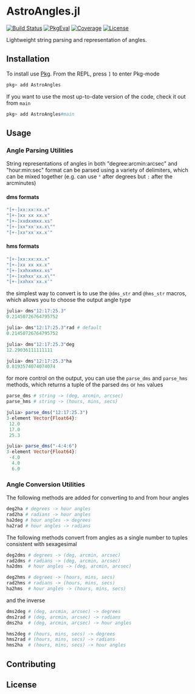 # AstroAngles.jl

[![Build Status](https://github.com/JuliaAstro/AstroAngles.jl/workflows/CI/badge.svg)](https://github.com/JuliaAstro/AstroAngles.jl/actions)
[![PkgEval](https://juliaci.github.io/NanosoldierReports/pkgeval_badges/A/AstroAngles.svg)](https://juliaci.github.io/NanosoldierReports/pkgeval_badges/report.html)
[![Coverage](https://codecov.io/gh/JuliaAstro/AstroAngles.jl/branch/main/graph/badge.svg)](https://codecov.io/gh/JuliaAstro/AstroAngles.jl)
[![License](https://img.shields.io/badge/License-MIT-yellow.svg)](https://opensource.org/licenses/MIT)

Lightweight string parsing and representation of angles.

## Installation

To install use [Pkg](https://julialang.github.io/Pkg.jl/v1/managing-packages/). From the REPL, press `]` to enter Pkg-mode

```julia
pkg> add AstroAngles
```

If you want to use the most up-to-date version of the code, check it out from `main`

```julia
pkg> add AstroAngles#main
```

## Usage

### Angle Parsing Utilities

String representations of angles in both "degree:arcmin:arcsec" and  "hour:min:sec" format can be parsed using a variety of delimiters, which can be mixed together (e.g. can use `°` after degrees but `:` after the arcminutes)

#### dms formats

```julia
"[+-]xx:xx:xx.x"
"[+-]xx xx xx.x"
"[+-]xxdxxmxx.xs"
"[+-]xx°xx'xx.x\""
"[+-]xx°xx′xx.x″"
```

#### hms formats

```julia
"[+-]xx:xx:xx.x"
"[+-]xx xx xx.x"
"[+-]xxhxxmxx.xs"
"[+-]xxhxx'xx.x\""
"[+-]xxhxx′xx.x″"
```

the simplest way to convert is to use the `@dms_str` and `@hms_str` macros, which allows you to choose the output angle type

```julia
julia> dms"12:17:25.3"
0.21450726764795752

julia> dms"12:17:25.3"rad # default
0.21450726764795752

julia> dms"12:17:25.3"deg
12.29036111111111

julia> dms"12:17:25.3"ha
0.8193574074074074
```

for more control on the output, you can use the `parse_dms` and `parse_hms` methods, which returns a tuple of the parsed `dms` or `hms` values

```julia
parse_dms # string -> (deg, arcmin, arcsec)
parse_hms # string -> (hours, mins, secs)
```

```julia
julia> parse_dms("12:17:25.3")
3-element Vector{Float64}:
 12.0
 17.0
 25.3

julia> parse_dms("-4:4:6")
3-element Vector{Float64}:
 -4.0
  4.0
  6.0
```


### Angle Conversion Utilities

The following methods are added for converting to and from hour angles

```julia
deg2ha # degrees -> hour angles
rad2ha # radians -> hour angles
ha2deg # hour angles -> degrees
ha2rad # hour angles -> radians
```

The following methods convert from angles as a single number to tuples consistent with sexagesimal

```julia
deg2dms # degrees -> (deg, arcmin, arcsec)
rad2dms # radians -> (deg, arcmin, arcsec)
ha2dms  # hour angles -> (deg, arcmin, arcsec)

deg2hms # degrees -> (hours, mins, secs)
rad2hms # radians -> (hours, mins, secs)
ha2hms  # hour angles -> (hours, mins, secs)
```

and the inverse

```julia
dms2deg # (deg, arcmin, arcsec) -> degrees
dms2rad # (deg, arcmin, arcsec) -> radians
dms2ha  # (deg, arcmin, arcsec) -> hour angles

hms2deg # (hours, mins, secs) -> degrees
hms2rad # (hours, mins, secs) -> radians
hms2ha  # (hours, mins, secs) -> hour angles
```

## Contributing

## License
